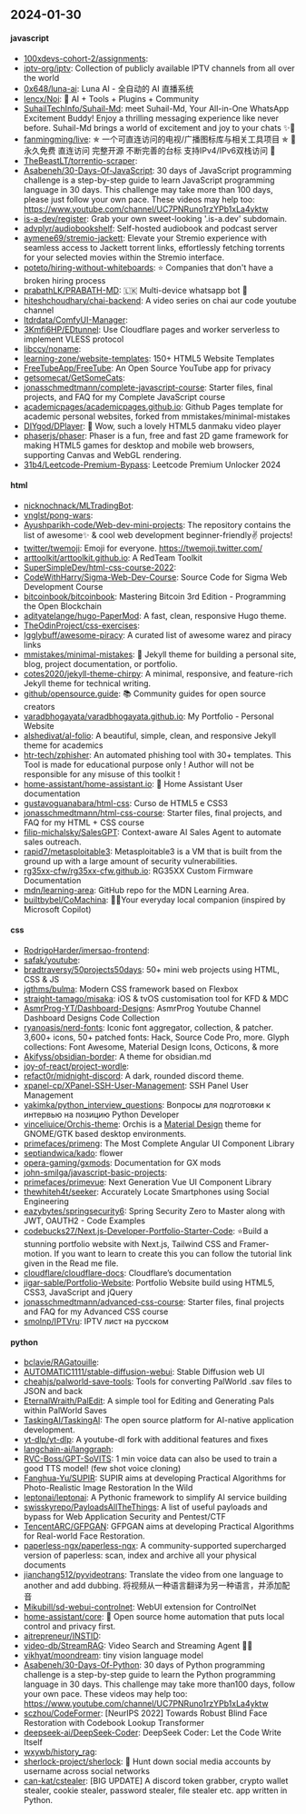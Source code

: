 ## 2024-01-30

#### javascript
* [100xdevs-cohort-2/assignments](https://github.com/100xdevs-cohort-2/assignments): 
* [iptv-org/iptv](https://github.com/iptv-org/iptv): Collection of publicly available IPTV channels from all over the world
* [0x648/luna-ai](https://github.com/0x648/luna-ai): Luna AI - 全自动的 AI 直播系统
* [lencx/Noi](https://github.com/lencx/Noi): 🦄 AI + Tools + Plugins + Community
* [SuhailTechInfo/Suhail-Md](https://github.com/SuhailTechInfo/Suhail-Md): meet Suhail-Md, Your All-in-One WhatsApp Excitement Buddy! Enjoy a thrilling messaging experience like never before. Suhail-Md brings a world of excitement and joy to your chats ✨🤖
* [fanmingming/live](https://github.com/fanmingming/live): ✯ 一个可直连访问的电视/广播图标库与相关工具项目 ✯ 🔕 永久免费 直连访问 完整开源 不断完善的台标 支持IPv4/IPv6双栈访问 🔕
* [TheBeastLT/torrentio-scraper](https://github.com/TheBeastLT/torrentio-scraper): 
* [Asabeneh/30-Days-Of-JavaScript](https://github.com/Asabeneh/30-Days-Of-JavaScript): 30 days of JavaScript programming challenge is a step-by-step guide to learn JavaScript programming language in 30 days. This challenge may take more than 100 days, please just follow your own pace. These videos may help too: https://www.youtube.com/channel/UC7PNRuno1rzYPb1xLa4yktw
* [is-a-dev/register](https://github.com/is-a-dev/register): Grab your own sweet-looking '.is-a.dev' subdomain.
* [advplyr/audiobookshelf](https://github.com/advplyr/audiobookshelf): Self-hosted audiobook and podcast server
* [aymene69/stremio-jackett](https://github.com/aymene69/stremio-jackett): Elevate your Stremio experience with seamless access to Jackett torrent links, effortlessly fetching torrents for your selected movies within the Stremio interface.
* [poteto/hiring-without-whiteboards](https://github.com/poteto/hiring-without-whiteboards): ⭐️ Companies that don't have a broken hiring process
* [prabathLK/PRABATH-MD](https://github.com/prabathLK/PRABATH-MD): 🇱🇰 Multi-device whatsapp bot 🎉
* [hiteshchoudhary/chai-backend](https://github.com/hiteshchoudhary/chai-backend): A video series on chai aur code youtube channel
* [ltdrdata/ComfyUI-Manager](https://github.com/ltdrdata/ComfyUI-Manager): 
* [3Kmfi6HP/EDtunnel](https://github.com/3Kmfi6HP/EDtunnel): Use Cloudflare pages and worker serverless to implement VLESS protocol
* [libccy/noname](https://github.com/libccy/noname): 
* [learning-zone/website-templates](https://github.com/learning-zone/website-templates): 150+ HTML5 Website Templates
* [FreeTubeApp/FreeTube](https://github.com/FreeTubeApp/FreeTube): An Open Source YouTube app for privacy
* [getsomecat/GetSomeCats](https://github.com/getsomecat/GetSomeCats): 
* [jonasschmedtmann/complete-javascript-course](https://github.com/jonasschmedtmann/complete-javascript-course): Starter files, final projects, and FAQ for my Complete JavaScript course
* [academicpages/academicpages.github.io](https://github.com/academicpages/academicpages.github.io): Github Pages template for academic personal websites, forked from mmistakes/minimal-mistakes
* [DIYgod/DPlayer](https://github.com/DIYgod/DPlayer): 🍭 Wow, such a lovely HTML5 danmaku video player
* [phaserjs/phaser](https://github.com/phaserjs/phaser): Phaser is a fun, free and fast 2D game framework for making HTML5 games for desktop and mobile web browsers, supporting Canvas and WebGL rendering.
* [31b4/Leetcode-Premium-Bypass](https://github.com/31b4/Leetcode-Premium-Bypass): Leetcode Premium Unlocker 2024

#### html
* [nicknochnack/MLTradingBot](https://github.com/nicknochnack/MLTradingBot): 
* [vnglst/pong-wars](https://github.com/vnglst/pong-wars): 
* [Ayushparikh-code/Web-dev-mini-projects](https://github.com/Ayushparikh-code/Web-dev-mini-projects): The repository contains the list of awesome✨ & cool web development beginner-friendly✌️ projects!
* [twitter/twemoji](https://github.com/twitter/twemoji): Emoji for everyone. https://twemoji.twitter.com/
* [arttoolkit/arttoolkit.github.io](https://github.com/arttoolkit/arttoolkit.github.io): A RedTeam Toolkit
* [SuperSimpleDev/html-css-course-2022](https://github.com/SuperSimpleDev/html-css-course-2022): 
* [CodeWithHarry/Sigma-Web-Dev-Course](https://github.com/CodeWithHarry/Sigma-Web-Dev-Course): Source Code for Sigma Web Development Course
* [bitcoinbook/bitcoinbook](https://github.com/bitcoinbook/bitcoinbook): Mastering Bitcoin 3rd Edition - Programming the Open Blockchain
* [adityatelange/hugo-PaperMod](https://github.com/adityatelange/hugo-PaperMod): A fast, clean, responsive Hugo theme.
* [TheOdinProject/css-exercises](https://github.com/TheOdinProject/css-exercises): 
* [Igglybuff/awesome-piracy](https://github.com/Igglybuff/awesome-piracy): A curated list of awesome warez and piracy links
* [mmistakes/minimal-mistakes](https://github.com/mmistakes/minimal-mistakes): 📐 Jekyll theme for building a personal site, blog, project documentation, or portfolio.
* [cotes2020/jekyll-theme-chirpy](https://github.com/cotes2020/jekyll-theme-chirpy): A minimal, responsive, and feature-rich Jekyll theme for technical writing.
* [github/opensource.guide](https://github.com/github/opensource.guide): 📚 Community guides for open source creators
* [varadbhogayata/varadbhogayata.github.io](https://github.com/varadbhogayata/varadbhogayata.github.io): My Portfolio - Personal Website
* [alshedivat/al-folio](https://github.com/alshedivat/al-folio): A beautiful, simple, clean, and responsive Jekyll theme for academics
* [htr-tech/zphisher](https://github.com/htr-tech/zphisher): An automated phishing tool with 30+ templates. This Tool is made for educational purpose only ! Author will not be responsible for any misuse of this toolkit !
* [home-assistant/home-assistant.io](https://github.com/home-assistant/home-assistant.io): 📘 Home Assistant User documentation
* [gustavoguanabara/html-css](https://github.com/gustavoguanabara/html-css): Curso de HTML5 e CSS3
* [jonasschmedtmann/html-css-course](https://github.com/jonasschmedtmann/html-css-course): Starter files, final projects, and FAQ for my HTML + CSS course
* [filip-michalsky/SalesGPT](https://github.com/filip-michalsky/SalesGPT): Context-aware AI Sales Agent to automate sales outreach.
* [rapid7/metasploitable3](https://github.com/rapid7/metasploitable3): Metasploitable3 is a VM that is built from the ground up with a large amount of security vulnerabilities.
* [rg35xx-cfw/rg35xx-cfw.github.io](https://github.com/rg35xx-cfw/rg35xx-cfw.github.io): RG35XX Custom Firmware Documentation
* [mdn/learning-area](https://github.com/mdn/learning-area): GitHub repo for the MDN Learning Area.
* [builtbybel/CoMachina](https://github.com/builtbybel/CoMachina): 🤖🔥Your everyday local companion (inspired by Microsoft Copilot)

#### css
* [RodrigoHarder/imersao-frontend](https://github.com/RodrigoHarder/imersao-frontend): 
* [safak/youtube](https://github.com/safak/youtube): 
* [bradtraversy/50projects50days](https://github.com/bradtraversy/50projects50days): 50+ mini web projects using HTML, CSS & JS
* [jgthms/bulma](https://github.com/jgthms/bulma): Modern CSS framework based on Flexbox
* [straight-tamago/misaka](https://github.com/straight-tamago/misaka): iOS & tvOS customisation tool for KFD & MDC
* [AsmrProg-YT/Dashboard-Designs](https://github.com/AsmrProg-YT/Dashboard-Designs): AsmrProg Youtube Channel Dashboard Designs Code Collection
* [ryanoasis/nerd-fonts](https://github.com/ryanoasis/nerd-fonts): Iconic font aggregator, collection, & patcher. 3,600+ icons, 50+ patched fonts: Hack, Source Code Pro, more. Glyph collections: Font Awesome, Material Design Icons, Octicons, & more
* [Akifyss/obsidian-border](https://github.com/Akifyss/obsidian-border): A theme for obsidian.md
* [joy-of-react/project-wordle](https://github.com/joy-of-react/project-wordle): 
* [refact0r/midnight-discord](https://github.com/refact0r/midnight-discord): A dark, rounded discord theme.
* [xpanel-cp/XPanel-SSH-User-Management](https://github.com/xpanel-cp/XPanel-SSH-User-Management): SSH Panel User Management
* [yakimka/python_interview_questions](https://github.com/yakimka/python_interview_questions): Вопросы для подготовки к интервью на позицию Python Developer
* [vinceliuice/Orchis-theme](https://github.com/vinceliuice/Orchis-theme): Orchis is a [Material Design](https://material.io) theme for GNOME/GTK based desktop environments.
* [primefaces/primeng](https://github.com/primefaces/primeng): The Most Complete Angular UI Component Library
* [septiandwica/kado](https://github.com/septiandwica/kado): flower
* [opera-gaming/gxmods](https://github.com/opera-gaming/gxmods): Documentation for GX mods
* [john-smilga/javascript-basic-projects](https://github.com/john-smilga/javascript-basic-projects): 
* [primefaces/primevue](https://github.com/primefaces/primevue): Next Generation Vue UI Component Library
* [thewhiteh4t/seeker](https://github.com/thewhiteh4t/seeker): Accurately Locate Smartphones using Social Engineering
* [eazybytes/springsecurity6](https://github.com/eazybytes/springsecurity6): Spring Security Zero to Master along with JWT, OAUTH2 - Code Examples
* [codebucks27/Next.js-Developer-Portfolio-Starter-Code](https://github.com/codebucks27/Next.js-Developer-Portfolio-Starter-Code): ⭐Build a stunning portfolio website with Next.js, Tailwind CSS and Framer-motion. If you want to learn to create this you can follow the tutorial link given in the Read me file.
* [cloudflare/cloudflare-docs](https://github.com/cloudflare/cloudflare-docs): Cloudflare’s documentation
* [jigar-sable/Portfolio-Website](https://github.com/jigar-sable/Portfolio-Website): Portfolio Website build using HTML5, CSS3, JavaScript and jQuery
* [jonasschmedtmann/advanced-css-course](https://github.com/jonasschmedtmann/advanced-css-course): Starter files, final projects and FAQ for my Advanced CSS course
* [smolnp/IPTVru](https://github.com/smolnp/IPTVru): IPTV лист на русском

#### python
* [bclavie/RAGatouille](https://github.com/bclavie/RAGatouille): 
* [AUTOMATIC1111/stable-diffusion-webui](https://github.com/AUTOMATIC1111/stable-diffusion-webui): Stable Diffusion web UI
* [cheahjs/palworld-save-tools](https://github.com/cheahjs/palworld-save-tools): Tools for converting PalWorld .sav files to JSON and back
* [EternalWraith/PalEdit](https://github.com/EternalWraith/PalEdit): A simple tool for Editing and Generating Pals within PalWorld Saves
* [TaskingAI/TaskingAI](https://github.com/TaskingAI/TaskingAI): The open source platform for AI-native application development.
* [yt-dlp/yt-dlp](https://github.com/yt-dlp/yt-dlp): A youtube-dl fork with additional features and fixes
* [langchain-ai/langgraph](https://github.com/langchain-ai/langgraph): 
* [RVC-Boss/GPT-SoVITS](https://github.com/RVC-Boss/GPT-SoVITS): 1 min voice data can also be used to train a good TTS model! (few shot voice cloning)
* [Fanghua-Yu/SUPIR](https://github.com/Fanghua-Yu/SUPIR): SUPIR aims at developing Practical Algorithms for Photo-Realistic Image Restoration In the Wild
* [leptonai/leptonai](https://github.com/leptonai/leptonai): A Pythonic framework to simplify AI service building
* [swisskyrepo/PayloadsAllTheThings](https://github.com/swisskyrepo/PayloadsAllTheThings): A list of useful payloads and bypass for Web Application Security and Pentest/CTF
* [TencentARC/GFPGAN](https://github.com/TencentARC/GFPGAN): GFPGAN aims at developing Practical Algorithms for Real-world Face Restoration.
* [paperless-ngx/paperless-ngx](https://github.com/paperless-ngx/paperless-ngx): A community-supported supercharged version of paperless: scan, index and archive all your physical documents
* [jianchang512/pyvideotrans](https://github.com/jianchang512/pyvideotrans): Translate the video from one language to another and add dubbing. 将视频从一种语言翻译为另一种语言，并添加配音
* [Mikubill/sd-webui-controlnet](https://github.com/Mikubill/sd-webui-controlnet): WebUI extension for ControlNet
* [home-assistant/core](https://github.com/home-assistant/core): 🏡 Open source home automation that puts local control and privacy first.
* [aitrepreneur/INSTID](https://github.com/aitrepreneur/INSTID): 
* [video-db/StreamRAG](https://github.com/video-db/StreamRAG): Video Search and Streaming Agent 🕵️‍♂️
* [vikhyat/moondream](https://github.com/vikhyat/moondream): tiny vision language model
* [Asabeneh/30-Days-Of-Python](https://github.com/Asabeneh/30-Days-Of-Python): 30 days of Python programming challenge is a step-by-step guide to learn the Python programming language in 30 days. This challenge may take more than100 days, follow your own pace. These videos may help too: https://www.youtube.com/channel/UC7PNRuno1rzYPb1xLa4yktw
* [sczhou/CodeFormer](https://github.com/sczhou/CodeFormer): [NeurIPS 2022] Towards Robust Blind Face Restoration with Codebook Lookup Transformer
* [deepseek-ai/DeepSeek-Coder](https://github.com/deepseek-ai/DeepSeek-Coder): DeepSeek Coder: Let the Code Write Itself
* [wxywb/history_rag](https://github.com/wxywb/history_rag): 
* [sherlock-project/sherlock](https://github.com/sherlock-project/sherlock): 🔎 Hunt down social media accounts by username across social networks
* [can-kat/cstealer](https://github.com/can-kat/cstealer): [BIG UPDATE] A discord token grabber, crypto wallet stealer, cookie stealer, password stealer, file stealer etc. app written in Python.
